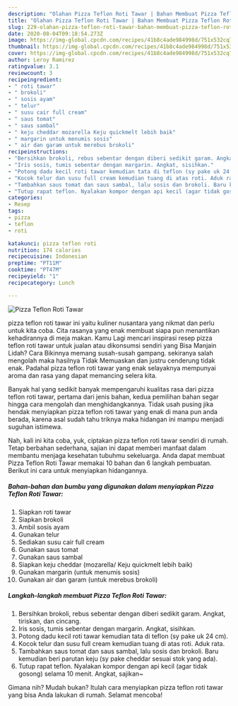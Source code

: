 ```yaml
---
description: "Olahan Pizza Teflon Roti Tawar | Bahan Membuat Pizza Teflon Roti Tawar Yang Lezat Sekali"
title: "Olahan Pizza Teflon Roti Tawar | Bahan Membuat Pizza Teflon Roti Tawar Yang Lezat Sekali"
slug: 229-olahan-pizza-teflon-roti-tawar-bahan-membuat-pizza-teflon-roti-tawar-yang-lezat-sekali
date: 2020-08-04T09:18:54.273Z
image: https://img-global.cpcdn.com/recipes/41b8c4ade984998d/751x532cq70/pizza-teflon-roti-tawar-foto-resep-utama.jpg
thumbnail: https://img-global.cpcdn.com/recipes/41b8c4ade984998d/751x532cq70/pizza-teflon-roti-tawar-foto-resep-utama.jpg
cover: https://img-global.cpcdn.com/recipes/41b8c4ade984998d/751x532cq70/pizza-teflon-roti-tawar-foto-resep-utama.jpg
author: Leroy Ramirez
ratingvalue: 3.1
reviewcount: 3
recipeingredient:
- " roti tawar"
- " brokoli"
- " sosis ayam"
- " telur"
- " susu cair full cream"
- " saus tomat"
- " saus sambal"
- " keju cheddar mozarella Keju quickmelt lebih baik"
- " margarin untuk menumis sosis"
- " air dan garam untuk merebus brokoli"
recipeinstructions:
- "Bersihkan brokoli, rebus sebentar dengan diberi sedikit garam. Angkat, tiriskan, dan cincang."
- "Iris sosis, tumis sebentar dengan margarin. Angkat, sisihkan."
- "Potong dadu kecil roti tawar kemudian tata di teflon (sy pake uk 24 cm)."
- "Kocok telur dan susu full cream kemudian tuang di atas roti. Aduk rata."
- "Tambahkan saus tomat dan saus sambal, lalu sosis dan brokoli. Baru kemudian beri parutan keju (sy pake cheddar sesuai stok yang ada)."
- "Tutup rapat teflon. Nyalakan kompor dengan api kecil (agar tidak gosong) selama 10 menit. Angkat, sajikan~"
categories:
- Resep
tags:
- pizza
- teflon
- roti

katakunci: pizza teflon roti 
nutrition: 174 calories
recipecuisine: Indonesian
preptime: "PT11M"
cooktime: "PT47M"
recipeyield: "1"
recipecategory: Lunch

---
```



![Pizza Teflon Roti Tawar](https://img-global.cpcdn.com/recipes/41b8c4ade984998d/751x532cq70/pizza-teflon-roti-tawar-foto-resep-utama.jpg)


pizza teflon roti tawar ini yaitu kuliner nusantara yang nikmat dan perlu untuk kita coba. Cita rasanya yang enak membuat siapa pun menantikan kehadirannya di meja makan.
Kamu Lagi mencari inspirasi resep pizza teflon roti tawar untuk jualan atau dikonsumsi sendiri yang Bisa Manjain Lidah? Cara Bikinnya memang susah-susah gampang. sekiranya salah mengolah maka hasilnya Tidak Memuaskan dan justru cenderung tidak enak. Padahal pizza teflon roti tawar yang enak selayaknya mempunyai aroma dan rasa yang dapat memancing selera kita.



Banyak hal yang sedikit banyak mempengaruhi kualitas rasa dari pizza teflon roti tawar, pertama dari jenis bahan, kedua pemilihan bahan segar hingga cara mengolah dan menghidangkannya. Tidak usah pusing jika hendak menyiapkan pizza teflon roti tawar yang enak di mana pun anda berada, karena asal sudah tahu triknya maka hidangan ini mampu menjadi suguhan istimewa.


Nah, kali ini kita coba, yuk, ciptakan pizza teflon roti tawar sendiri di rumah. Tetap berbahan sederhana, sajian ini dapat memberi manfaat dalam membantu menjaga kesehatan tubuhmu sekeluarga. Anda dapat membuat Pizza Teflon Roti Tawar memakai 10 bahan dan 6 langkah pembuatan. Berikut ini cara untuk menyiapkan hidangannya.

<!--inarticleads1-->

##### Bahan-bahan dan bumbu yang digunakan dalam menyiapkan Pizza Teflon Roti Tawar:

1. Siapkan  roti tawar
1. Siapkan  brokoli
1. Ambil  sosis ayam
1. Gunakan  telur
1. Sediakan  susu cair full cream
1. Gunakan  saus tomat
1. Gunakan  saus sambal
1. Siapkan  keju cheddar (mozarella/ Keju quickmelt lebih baik)
1. Gunakan  margarin (untuk menumis sosis)
1. Gunakan  air dan garam (untuk merebus brokoli)




<!--inarticleads2-->

##### Langkah-langkah membuat Pizza Teflon Roti Tawar:

1. Bersihkan brokoli, rebus sebentar dengan diberi sedikit garam. Angkat, tiriskan, dan cincang.
1. Iris sosis, tumis sebentar dengan margarin. Angkat, sisihkan.
1. Potong dadu kecil roti tawar kemudian tata di teflon (sy pake uk 24 cm).
1. Kocok telur dan susu full cream kemudian tuang di atas roti. Aduk rata.
1. Tambahkan saus tomat dan saus sambal, lalu sosis dan brokoli. Baru kemudian beri parutan keju (sy pake cheddar sesuai stok yang ada).
1. Tutup rapat teflon. Nyalakan kompor dengan api kecil (agar tidak gosong) selama 10 menit. Angkat, sajikan~




Gimana nih? Mudah bukan? Itulah cara menyiapkan pizza teflon roti tawar yang bisa Anda lakukan di rumah. Selamat mencoba!
